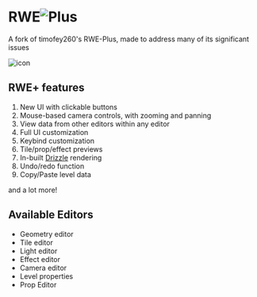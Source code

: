 # RWE![Plus](https://github.com/methylredd/RWE-Plus/blob/master/files/icon.png?raw=true)
A fork of timofey260's RWE-Plus, made to address many of its significant issues

![icon](https://github.com/methylredd/RWE-Plus/blob/master/files/image.png?raw=true)

## RWE+ features
1. New UI with clickable buttons
2. Mouse-based camera controls, with zooming and panning
3. View data from other editors within any editor
4. Full UI customization
5. Keybind customization
6. Tile/prop/effect previews 
7. In-built [Drizzle](https://github.com/PJB3005/Drizzle) rendering
8. Undo/redo function
9. Copy/Paste level data

and a lot more!

## Available Editors
* Geometry editor
* Tile editor
* Light editor
* Effect editor
* Camera editor
* Level properties
* Prop Editor
